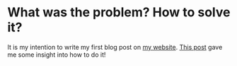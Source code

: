 # What was the problem? How to solve it?

It is my intention to write my first blog post on [my website](https://zahradm.github.io/). [This post](https://medium.com/dssimplified/how-to-start-a-data-science-blog-from-scratch-things-I-did-9c8c2c67dd9a) gave me some insight into how to do it!